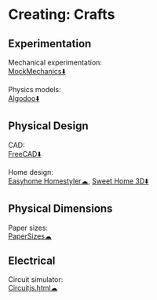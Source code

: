 # Creating: Crafts

## Experimentation

Mechanical experimentation:  
[MockMechanics⬇️](https://mockmechanics.com/)

Physics models:  
[Algodoo⬇️](http://www.algodoo.com/)

## Physical Design

CAD:  
[FreeCAD⬇️](https://www.freecadweb.org/)

Home design:  
[Easyhome Homestyler☁](https://www.homestyler.com),
[Sweet Home 3D⬇️](http://www.sweethome3d.com/)

## Physical Dimensions

Paper sizes:  
[PaperSizes☁](https://papersizes.io/)

## Electrical

Circuit simulator:  
[Circuitjs.html☁](https://www.falstad.com/circuit/circuitjs.html)
